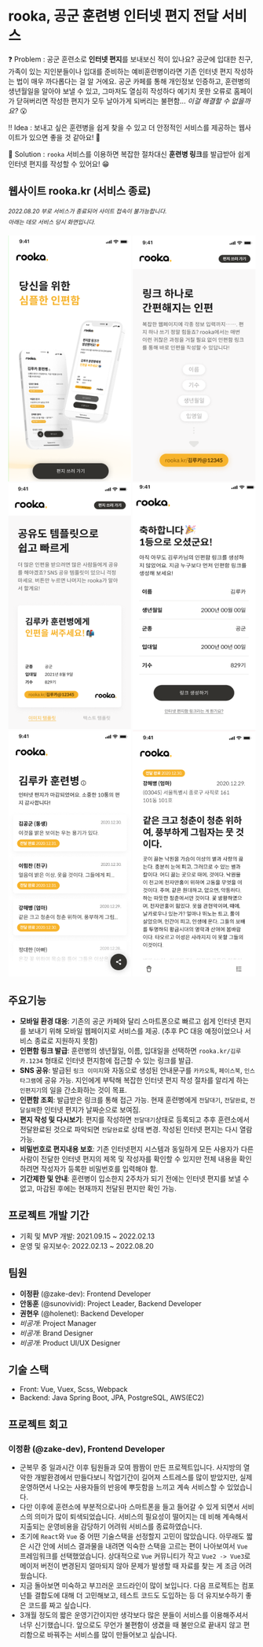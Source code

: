# rooka, 공군 훈련병 인터넷 편지 전달 서비스

❓ Problem : 공군 훈련소로 **인터넷 편지**를 보내보신 적이 있나요? 공군에 입대한 친구, 가족이 있는 지인분들이나 입대를 준비하는 예비훈련병이라면 기존 인터넷 편지 작성하는 법이 매우 까다롭다는 걸 알 거에요. 공군 카페를 통해 개인정보 인증하고, 훈련병의 생년월일을 알아야 보낼 수 있고, 그마저도 열심히 작성하다 예기치 못한 오류로 홈페이가 닫혀버리면 작성한 편지가 모두 날아가게 되버리는 불편함... _이걸 해결할 수 없을까요?_ 😮

‼ Idea : 보내고 싶은 훈련병을 쉽게 찾을 수 있고 더 안정적인 서비스를 제공하는 웹사이트가 있으면 좋을 것 같아요! 🤔

💯 Solution : `rooka` 서비스를 이용하면 복잡한 절차대신 **훈련병 링크**를 발급받아 쉽게 인터넷 편지를 작성할 수 있어요! 😁

## 웹사이트 rooka.kr (서비스 종료)

<sup>_2022.08.20 부로 서비스가 종료되어 사이트 접속이 불가능합니다.<br />아래는 데모 서비스 당시 화면입니다._</sup>

<p float="left">
  <img src="./screenshots/랜딩페이지1.png" width="250" height="500" />
  <img src="./screenshots/랜딩페이지2.png" width="250" height="500" />
  <img src="./screenshots/랜딩페이지3.png" width="250" height="500" />
  <img src="./screenshots/폼4.png" width="250" height="500" />
  <img src="./screenshots/인편함1.png" width="250" height="500" />
  <img src="./screenshots/전달된인편.png" width="250" height="500" />
</p>

## 주요기능

- **모바일 환경 대응**: 기존의 공군 카페와 달리 스마트폰으로 빠르고 쉽게 인터넷 편지를 보내기 위해 모바일 웹페이지로 서비스를 제공. (추후 PC 대응 예정이었으나 서비스 종료로 지원하지 못함)
- **인편함 링크 발급**: 훈련병의 생년월일, 이름, 입대일을 선택하면 `rooka.kr/김루카.1234` 형태로 인터넷 편지함에 접근할 수 있는 링크를 발급.
- **SNS 공유**: 발급된 `링크 이미지`와 자동으로 생성된 안내문구를 `카카오톡`, `페이스북`, `인스타그램`에 공유 가능. 지인에게 부탁해 복잡한 인터넷 편지 작성 절차를 알리게 하는 `인편지기`의 일을 간소화하는 것이 목표.
- **인편함 조회**: 발급받은 링크를 통해 접근 가능. 현재 훈련병에게 `전달대기`, `전달완료`, `전달실패`한 인터넷 편지가 날짜순으로 보여짐.
- **편지 작성 및 다시보기**: 편지를 작성하면 `전달대기`상태로 등록되고 추후 훈련소에서 전달완료된 것으로 파악되면 `전달완료`로 상태 변경. 작성된 인터넷 편지는 다시 열람 가능.
- **비밀번호로 편지내용 보호**: 기존 인터넷편지 시스템과 동일하게 모든 사용자가 다른 사람이 전달한 인터넷 편지의 제목 및 작성자를 확인할 수 있지만 전체 내용을 확인하려면 작성자가 등록한 비밀번호를 입력해야 함.
- **기간제한 및 안내**: 훈련병이 입소한지 2주차가 되기 전에는 인터넷 편지를 보낼 수 없고, 마감된 후에는 현재까지 전달된 편지만 확인 가능.

## 프로젝트 개발 기간

- 기획 및 MVP 개발: 2021.09.15 ~ 2022.02.13
- 운영 및 유지보수: 2022.02.13 ~ 2022.08.20

## 팀원

- **이정환** (@zake-dev): Frontend Developer
- **안동훈** (@sunovivid): Project Leader, Backend Developer
- **권현우** (@holenet): Backend Developer
- _비공개_: Project Manager
- _비공개_: Brand Designer
- _비공개_: Product UI/UX Designer

## 기술 스택

- Front: Vue, Vuex, Scss, Webpack
- Backend: Java Spring Boot, JPA, PostgreSQL, AWS(EC2)

## 프로젝트 회고

### 이정환 (@zake-dev), Frontend Developer

- 군복무 중 일과시간 이후 팀원들과 모여 짬짬이 만든 프로젝트입니다. 사지방의 열악한 개발환경에서 만들다보니 작업기간이 길어져 스트레스를 많이 받았지만, 실제 운영하면서 나오는 사용자들의 반응에 뿌듯함을 느끼고 계속 서비스할 수 있었습니다.
- 다만 이후에 훈련소에 부분적으로나마 스마트폰을 들고 들어갈 수 있게 되면서 서비스의 의미가 많이 퇴색되었습니다. 서비스의 필요성이 떨어지는 데 비해 계속해서 지출되는 운영비용을 감당하기 어려워 서비스를 종료하였습니다.
- 초기에 `React`와 `Vue` 중 어떤 기술스택을 선정할지 고민이 많았습니다. 아무래도 짧은 시간 안에 서비스 결과물을 내려면 익숙한 스택을 고르는 편이 나아보여서 `Vue` 프레임워크를 선택했었습니다. 상대적으로 `Vue` 커뮤니티가 작고 `Vue2 -> Vue3`로 메이저 버전이 변경된지 얼마되지 않아 문제가 발생할 때 자료를 찾는 게 조금 어려웠습니다.
- 지금 돌아보면 미숙하고 부끄러운 코드라인이 많이 보입니다. 다음 프로젝트는 컴포넌틑 결합도에 대해 더 고민해보고, 테스트 코드도 도입하는 등 더 유지보수하기 좋은 코드를 짜고 싶습니다.
- 3개월 정도의 짧은 운영기간이지만 생각보다 많은 분들이 서비스를 이용해주셔서 너무 신기했습니다. 앞으로도 무언가 불편함이 생겼을 때 불만으로 끝내지 않고 편리함으로 바꿔주는 서비스를 많이 만들어보고 싶습니다.
